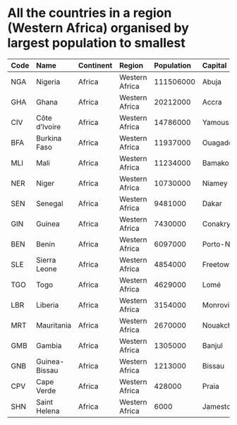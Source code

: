 # All the countries in a region (Western Africa) organised by largest population to smallest

| Code | Name | Continent | Region | Population | Capital |
| :--- | :--- | :--- | :--- | :--- | :--- |
|NGA|Nigeria|Africa|Western Africa|111506000|Abuja|
|GHA|Ghana|Africa|Western Africa|20212000|Accra|
|CIV|Côte d’Ivoire|Africa|Western Africa|14786000|Yamoussoukro|
|BFA|Burkina Faso|Africa|Western Africa|11937000|Ouagadougou|
|MLI|Mali|Africa|Western Africa|11234000|Bamako|
|NER|Niger|Africa|Western Africa|10730000|Niamey|
|SEN|Senegal|Africa|Western Africa|9481000|Dakar|
|GIN|Guinea|Africa|Western Africa|7430000|Conakry|
|BEN|Benin|Africa|Western Africa|6097000|Porto-Novo|
|SLE|Sierra Leone|Africa|Western Africa|4854000|Freetown|
|TGO|Togo|Africa|Western Africa|4629000|Lomé|
|LBR|Liberia|Africa|Western Africa|3154000|Monrovia|
|MRT|Mauritania|Africa|Western Africa|2670000|Nouakchott|
|GMB|Gambia|Africa|Western Africa|1305000|Banjul|
|GNB|Guinea-Bissau|Africa|Western Africa|1213000|Bissau|
|CPV|Cape Verde|Africa|Western Africa|428000|Praia|
|SHN|Saint Helena|Africa|Western Africa|6000|Jamestown|
